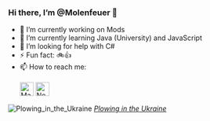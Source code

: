 ### Hi there, I’m @Molenfeuer  👋

- 🔭 I’m currently working on Mods
- 🌱 I’m currently learning Java (University) and JavaScript
- 🤔 I’m looking for help with C#
- ⚡ Fun fact: 🚲👍
- 📫 How to reach me:<br><br><a href="https://mastodon.social/@leonsdepot"><img alt="Mastodon" style="height: 2em" src="https://github.com/user-attachments/assets/a47ecd17-c456-4e62-9566-7783ad8a59a0"></a> <a href="https://next.nexusmods.com/profile/Molenfeuer"><img alt="Nexus Mods" style="height: 2em" src="https://github.com/user-attachments/assets/e7803c23-dc9c-42b3-add2-3d33c1c4be07"></a>

![Plowing_in_the_Ukraine](https://github.com/user-attachments/assets/db3ef60f-8fb7-40c1-a2f3-49bc057791c6)
_[Plowing in the Ukraine](https://www.getdailyart.com/en/23648/leon-wyczo-kowski/plowing-in-the-ukraine)_

<!--
**Molenfeuer/Molenfeuer** is a ✨ _special_ ✨ repository because its `README.md` (this file) appears on your GitHub profile.

Here are some ideas to get you started:

- 🔭 I’m currently working on ...
- 🌱 I’m currently learning ...
- 👯 I’m looking to collaborate on ...
- 🤔 I’m looking for help with ...
- 💬 Ask me about ...
- 📫 How to reach me: ...
- 😄 Pronouns: ...
- ⚡ Fun fact: ...
-->
